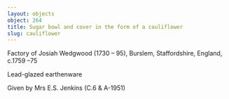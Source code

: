```yaml
---
layout: objects
object: 264
title: Sugar bowl and cover in the form of a cauliflower
slug: cauliflower
---
```


Factory of Josiah Wedgwood (1730 – 95),  Burslem, Staffordshire, England, c.1759 –75

Lead-glazed earthenware  

Given by Mrs E.S. Jenkins (C.6 &amp; A-1951)
